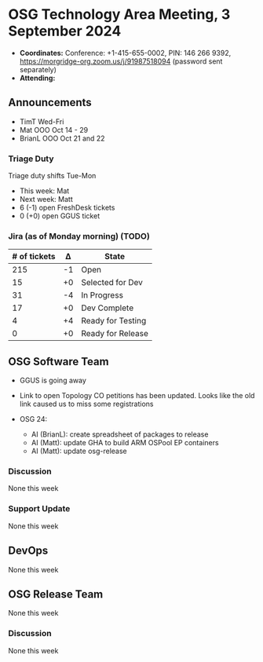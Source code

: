 # OSG Technology Area Meeting, 3 September 2024

-   **Coordinates:** Conference: +1-415-655-0002, PIN: 146 266 9392,
    <https://morgridge-org.zoom.us/j/91987518094> (password sent separately)
-   **Attending:** 

## Announcements

-   TimT  Wed-Fri
-   Mat OOO Oct 14 - 29
-   BrianL OOO Oct 21 and 22

### Triage Duty

Triage duty shifts Tue-Mon

-   This week: Mat
-   Next week: Matt
-   6 (-1) open FreshDesk tickets
-   0 (+0) open GGUS ticket

### Jira (as of Monday morning) (TODO)

| # of tickets | &Delta; | State             |
|--------------|---------|-------------------|
| 215          | -1      | Open              |
| 15           | +0      | Selected for Dev  |
| 31           | -4      | In Progress       |
| 17           | +0      | Dev Complete      |
| 4            | +4      | Ready for Testing |
| 0            | +0      | Ready for Release |

## OSG Software Team

-   GGUS is going away

-  Link to open Topology CO petitions has been updated. Looks like the old link caused us to miss some registrations

-   OSG 24:
    -   AI (BrianL): create spreadsheet of packages to release
    -   AI (Matt): update GHA to build ARM OSPool EP containers
    -   AI (Matt): update osg-release

### Discussion

None this week

### Support Update

None this week

## DevOps

None this week

## OSG Release Team

None this week

### Discussion

None this week
